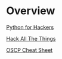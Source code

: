 # Overview

[Python for Hackers](https://www.youtube.com/watch?v=0fC1JsN8AsM)  

[Hack All The Things](https://notes.akenofu.me/)  

[OSCP Cheat Sheet](https://github.com/0xsyr0/OSCP)  

